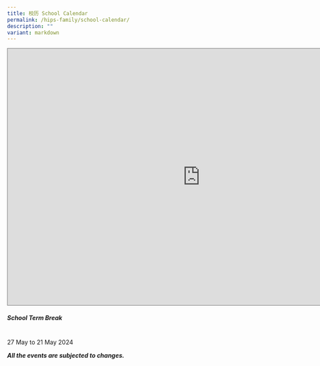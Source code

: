 ```yaml
---
title: 校历 School Calendar
permalink: /hips-family/school-calendar/
description: ""
variant: markdown
---
```

<iframe scrolling="no" frameborder="0" height="600" width="900" style="border:solid 1px #777" src="https://calendar.google.com/calendar/embed?height=600&amp;wkst=1&amp;bgcolor=%23ffffff&amp;ctz=Asia%2FSingapore&amp;showPrint=0&amp;showTz=0&amp;src=YWRtaW5faG9seWlubm9jZW50QG1vZS5lZHUuc2c&amp;color=%234285F4"></iframe>
	

##### **School Term Break**
<br>
27 May to 21 May 2024

<br>

***All the events are subjected to changes.***